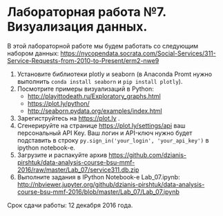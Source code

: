 # Лабораторная работа №7. Визуализация данных.

В этой лабораторной работе мы будем работать со следующим набором данных: https://nycopendata.socrata.com/Social-Services/311-Service-Requests-from-2010-to-Present/erm2-nwe9

1. Установите библиотеки plotly и seaborn (в Anaconda Promt нужно выполнить `conda install seaborn` и `pip install plotly`).
2. Посмотрите примеры визуализаций в Python:
   * http://playittodeath.ru/Exploratory_graphs.html
   * https://plot.ly/python/
   * http://seaborn.pydata.org/examples/index.html
3. Зарегиструйтесь на https://plot.ly .
4. Сгенерируйте на странице https://plot.ly/settings/api ваш персональный API Key. Ваш логин и API-ключ нужно будет подставить
в строку `py.sign_in('your_login', 'your_api_key')` в ipython notebook-е.
5. Загрузите и распакуйте архив  https://github.com/dzianis-pirshtuk/data-analysis-course-bsu-mmf-2016/raw/master/Lab_07/service311.db.zip 
6. Выполните задания в IPython Notebook-е Lab_07.ipynb: http://nbviewer.jupyter.org/github/dzianis-pirshtuk/data-analysis-course-bsu-mmf-2016/blob/master/Lab_07/Lab_07.ipynb

Срок сдачи работы: 12 декабря 2016 года.
